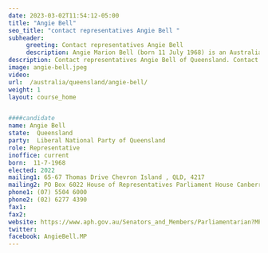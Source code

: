 ```yaml
---
date: 2023-03-02T11:54:12-05:00
title: "Angie Bell"
seo_title: "contact representatives Angie Bell "
subheader:
     greeting: Contact representatives Angie Bell
     description: Angie Marion Bell (born 11 July 1968) is an Australian politician who has been a member of the House of Representatives since the 2019 federal election, representing the Division of Moncrieff in Queensland. She is a member of the Liberal National Party of Queensland and sits with the Liberal Party in federal parliament.
description: Contact representatives Angie Bell of Queensland. Contact information for Angie Bell includes email address, phone number, and mailing address.
image: angie-bell.jpeg
video:
url:  /australia/queensland/angie-bell/
weight: 1
layout: course_home


####candidate
name: Angie Bell
state:	Queensland
party:	Liberal National Party of Queensland
role: Representative
inoffice: current
born:  11-7-1968
elected: 2022
mailing1: 65-67 Thomas Drive Chevron Island , QLD, 4217
mailing2: PO Box 6022 House of Representatives Parliament House Canberra ACT 2600
phone1:	(07) 5504 6000
phone2: (02) 6277 4390
fax1:
fax2:
website: https://www.aph.gov.au/Senators_and_Members/Parliamentarian?MPID=282981
twitter:
facebook: AngieBell.MP
---
```

